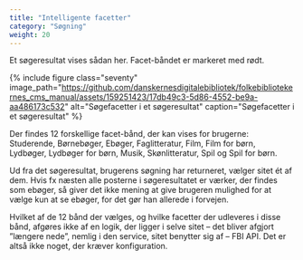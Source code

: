 ```yaml
---
title: "Intelligente facetter"
category: "Søgning"
weight: 20
---
```

Et søgeresultat vises sådan her. Facet-båndet er markeret med rødt.

{% include figure class="seventy" image_path="https://github.com/danskernesdigitalebibliotek/folkebibliotekernes_cms_manual/assets/159251423/17db49c3-5d86-4552-be9a-aa486173c532" alt="Søgefacetter i et søgeresultat" caption="Søgefacetter i et søgeresultat" %}

Der findes 12 forskellige facet-bånd, der kan vises for brugerne: Studerende, Børnebøger, Ebøger, Faglitteratur, Film, Film for børn, Lydbøger, Lydbøger for børn, Musik, Skønlitteratur, Spil og Spil for børn.

Ud fra det søgeresultat, brugerens søgning har returneret, vælger sitet ét af dem. Hvis fx næsten alle posterne i søgeresultatet er værker, der findes som ebøger, så giver det ikke mening at give brugeren mulighed for at vælge kun at se ebøger, for det gør han allerede i forvejen.

Hvilket af de 12 bånd der vælges, og hvilke facetter der udleveres i disse bånd, afgøres ikke af en logik, der ligger i selve sitet – det bliver afgjort ”længere nede”, nemlig i den service, sitet benytter sig af – FBI API. Det er altså ikke noget, der kræver konfiguration.
